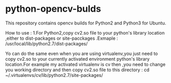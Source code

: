 # python-opencv-bulds
This repository contains opencv builds for Python2 and Python3 for Ubuntu.

How to use :
1.For Python2,copy cv2.so file to your python's library location ,either to dist-packages or site-pacckages .Exmaple : /usr/local/lib/python2.7/dist-packages/ 

Yo can do the same even when you are using virtualenv,you just need to copy cv2.so to your currently activated environment python's library location.For example my activated virtualenv is cv then ,you need to change you working directory  and then copy cv2.so file to this directory :
cd ~/.virtualenvs/cv/lib/python2.7/site-packages/


